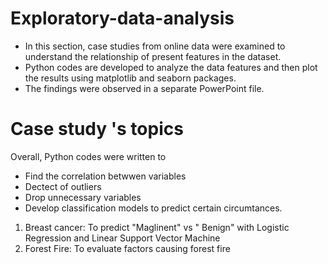 # Exploratory-data-analysis
- In this section, case studies from online data were examined to understand the relationship of present features in the dataset.
- Python codes are developed to analyze the data features and then plot the results using matplotlib and seaborn packages.
- The findings were observed in a separate PowerPoint file.

# Case study 's topics 
Overall, Python codes were written to 
   - Find the correlation betwwen variables
   - Dectect of outliers 
   - Drop unnecessary variables
   - Develop classification models to predict certain circumtances.
1. Breast cancer: To predict "Maglinent" vs " Benign" with Logistic Regression and Linear Support Vector Machine
2. Forest Fire: To evaluate factors causing forest fire
   
